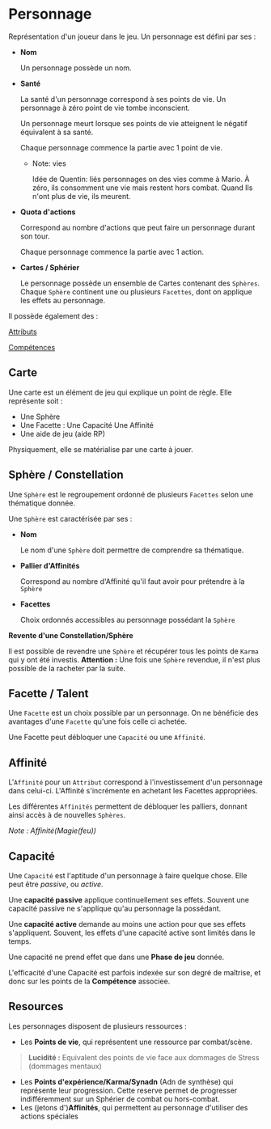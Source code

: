 # Personnage

Représentation d'un joueur dans le jeu.
Un personnage est défini par ses :

- **Nom**

    Un personnage possède un nom. 

- **Santé**

    La santé d'un personnage correspond à ses points de vie. Un personnage à zéro point de vie tombe inconscient.

    Un personnage meurt lorsque ses points de vie atteignent le négatif équivalent à sa santé. 

    Chaque personnage commence la partie avec 1 point de vie.

    - Note: vies

        Idée de Quentin: liés personnages on des vies comme à Mario. À zéro, ils consomment une vie mais restent hors combat. Quand Ils n'ont plus de vie, ils meurent. 

- **Quota d'actions**

    Correspond au nombre d'actions que peut faire un personnage durant son tour.

    Chaque personnage commence la partie avec 1 action.

- **Cartes / Sphérier**

    Le personnage possède un ensemble de Cartes contenant des `Sphères`. Chaque `Sphère` continent une ou plusieurs  `Facettes`, dont on applique les effets au personnage. 

Il possède également des :

[Attributs](Attributs.md)

[Compétences](Compétences.md)

## Carte

Une carte est un élément de jeu qui explique un point de règle. Elle représente soit :

- Une Sphère
- Une Facette : Une Capacité Une Affinité
- Une aide de jeu (aide RP)

Physiquement, elle se matérialise par une carte à jouer. 

## Sphère / Constellation

Une `Sphère` est le regroupement ordonné de plusieurs `Facettes` selon une thématique donnée.

Une `Sphère` est caractérisée par ses :

- **Nom**

    Le nom d'une `Sphère` doit permettre de comprendre sa thématique. 

- **Pallier d'Affinités**

    Correspond au nombre d'Affinité qu'il faut avoir pour prétendre à la `Sphère` 

- **Facettes**

    Choix ordonnés accessibles au personnage possédant la `Sphère`

**Revente d'une Constellation/Sphère** 

ll est possible de revendre une `Sphère` et récupérer tous les points de `Karma` qui y ont été investis.
**Attention :** Une fois une `Sphère` revendue, il n'est plus possible de la racheter par la suite.

## Facette / Talent

Une `Facette` est un choix possible par un personnage. On ne bénéficie des avantages d'une `Facette` qu'une fois celle ci achetée.

Une Facette peut débloquer une `Capacité` ou une `Affinité`. 

## Affinité

L'`Affinité` pour un `Attribut` correspond à l'investissement d'un personnage dans celui-ci. L'Affinité s'incrémente en achetant les Facettes appropriées. 

Les différentes `Affinités` permettent de débloquer les palliers, donnant ainsi accès à de nouvelles `Sphères`. 

*Note : Affinité(Magie(feu))*

## Capacité

Une `Capacité` est l'aptitude d'un personnage à faire quelque chose. Elle peut être *passive*, ou *active*.

Une **capacité passive** applique continuellement ses effets. Souvent une capacité passive ne s'applique qu'au personnage la possédant. 

Une **capacité active** demande au moins une action pour que ses effets s'appliquent. Souvent, les effets d'une capacité active sont limités dans le temps.

Une capacité ne prend effet que dans une **Phase de jeu** donnée.

L'efficacité d'une Capacité est parfois indexée sur son degré de maîtrise, et donc sur les points de la **Compétence** associee. 

## Resources

Les personnages disposent de plusieurs ressources : 

- Les **Points de vie**, qui représentent une ressource par combat/scène. 
> **Lucidité :** Equivalent des points de vie face aux dommages de Stress (dommages mentaux)
- Les **Points d'expérience/Karma/Synadn** (Adn de synthèse) qui représente leur progression. Cette reserve permet de progresser indifféremment sur un Sphérier de combat ou hors-combat.
- Les (jetons d')**Affinités**, qui permettent au personnage d'utiliser des actions spéciales